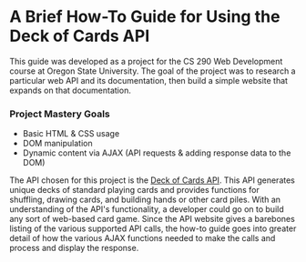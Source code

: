 # A Brief How-To Guide for Using the Deck of Cards API

This guide was developed as a project for the CS 290 Web Development course at Oregon State University. The goal of the project was to research a particular web API and its documentation, then build a simple website that expands on that documentation.

### Project Mastery Goals
* Basic HTML & CSS usage
* DOM manipulation
* Dynamic content via AJAX (API requests & adding response data to the DOM)

The API chosen for this project is the [Deck of Cards API](http://deckofcardsapi.com/). This API generates unique decks of standard playing cards and provides functions for shuffling, drawing cards, and building hands or other card piles. With an understanding of the API's functionality, a developer could go on to build any sort of web-based card game. Since the API website gives a barebones listing of the various supported API calls, the how-to guide goes into greater detail of how the various AJAX functions needed to make the calls and process and display the response.
